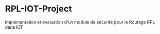 # RPL-IOT-Project
Implémentation et évaluation d'un module de sécurité pour le Routage RPL dans IOT
